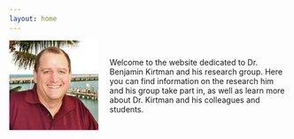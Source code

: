 ```yaml
---
layout: home
---
```

<div style="display: flex; align-items: center;">
  <div style="flex: 1;">
    <img src="/assets/images/kirtman_pic.jpg" alt="Dr. Benjamin Kirtman" style="width: 400px; max-width: 100%; height: auto;">
  </div>
  <div style="flex: 2; padding-left: 20px;">
    Welcome to the website dedicated to Dr. Benjamin Kirtman and his research group. Here you can find information on the research him and his group take part in, as well as learn more about Dr. Kirtman and his colleagues and students.
  </div>
</div>

